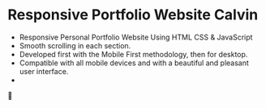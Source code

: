 # Responsive Portfolio Website Calvin

- Responsive Personal Portfolio Website Using HTML CSS & JavaScript
- Smooth scrolling in each section.
- Developed first with the Mobile First methodology, then for desktop.
- Compatible with all mobile devices and with a beautiful and pleasant user interface.
- 

💙 



